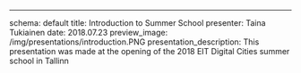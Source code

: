   ---
  schema: default
  title: Introduction to Summer School
  presenter: Taina Tukiainen
  date: 2018.07.23
  preview_image: /img/presentations/introduction.PNG
  presentation_description: This presentation was made at the opening of the 2018 EIT Digital Cities summer school in Tallinn